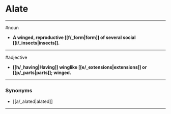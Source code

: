 # Alate
---
#noun
- **A winged, reproductive [[f/_form|form]] of several social [[i/_insects|insects]].**
---
#adjective
- **[[h/_having|Having]] winglike [[e/_extensions|extensions]] or [[p/_parts|parts]]; winged.**
---
### Synonyms
- [[a/_alated|alated]]
---
